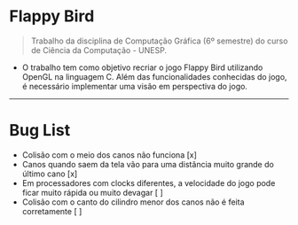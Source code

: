 # Flappy Bird 
> Trabalho da disciplina de Computação Gráfica (6º semestre) do curso de Ciência da Computação - UNESP.

- O trabalho tem como objetivo recriar o jogo Flappy Bird utilizando OpenGL na linguagem C. Além das funcionalidades conhecidas do jogo, é necessário implementar uma visão em perspectiva do jogo. 
---
# Bug List
- Colisão com o meio dos canos não funciona [x]
- Canos quando saem da tela vão para uma distância muito grande do último cano [x]
- Em processadores com clocks diferentes, a velocidade do jogo pode ficar muito rápida ou muito devagar [ ]
- Colisão com o canto do cilindro menor dos canos não é feita corretamente [ ]
